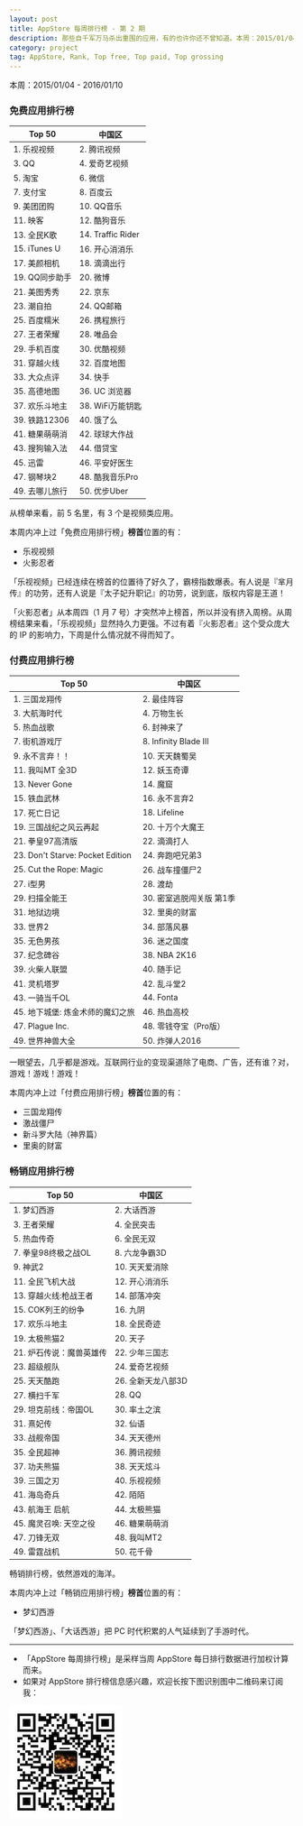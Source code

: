 ```yaml
---
layout: post
title: AppStore 每周排行榜 - 第 2 期
description: 那些自千军万马杀出重围的应用，有的也许你还不曾知道。本周：2015/01/04-2016/01/10。
category: project
tag: AppStore, Rank, Top free, Top paid, Top grossing
---
```




本周：2015/01/04 - 2016/01/10

### 免费应用排行榜


| Top 50 | 中国区 |
|---|---|
| 1. 乐视视频 | 2. 腾讯视频 |
| 3. QQ | 4. 爱奇艺视频  |
| 5. 淘宝  | 6. 微信 |
| 7. 支付宝 | 8. 百度云 |
| 9. 美团团购 | 10. QQ音乐 |
| 11. 映客  | 12. 酷狗音乐 |
| 13. 全民K歌 | 14. Traffic Rider |
| 15. iTunes U | 16. 开心消消乐 |
| 17. 美颜相机  | 18. 滴滴出行 |
| 19. QQ同步助手 | 20. 微博 |
| 21. 美图秀秀 | 22. 京东 |
| 23. 潮自拍  | 24. QQ邮箱 |
| 25. 百度糯米 | 26. 携程旅行 |
| 27. 王者荣耀 | 28. 唯品会 |
| 29. 手机百度 | 30. 优酷视频 |
| 31. 穿越火线 | 32. 百度地图 |
| 33. 大众点评 | 34. 快手 |
| 35. 高德地图 | 36. UC 浏览器  |
| 37. 欢乐斗地主 | 38. WiFi万能钥匙  |
| 39. 铁路12306 | 40. 饿了么 |
| 41. 糖果萌萌消 | 42. 球球大作战 |
| 43. 搜狗输入法 | 44. 借贷宝 |
| 45. 迅雷 | 46. 平安好医生 |
| 47. 钢琴块2 | 48. 酷我音乐Pro |
| 49. 去哪儿旅行 | 50. 优步Uber  |


从榜单来看，前 5 名里，有 3 个是视频类应用。


本周内冲上过「免费应用排行榜」**榜首**位置的有：

- 乐视视频
- 火影忍者

「乐视视频」已经连续在榜首的位置待了好久了，霸榜指数爆表。有人说是『芈月传』的功劳，还有人说是『太子妃升职记』的功劳，说到底，版权内容是王道！

「火影忍者」从本周四（1 月 7 号）才突然冲上榜首，所以并没有挤入周榜。从周榜结果来看，「乐视视频」显然持久力更强。不过有着『火影忍者』这个受众庞大的 IP 的影响力，下周是什么情况就不得而知了。



### 付费应用排行榜

| Top 50 | 中国区 |
|---|---|
| 1. 三国龙翔传 | 2. 最佳阵容 |
| 3. 大航海时代 | 4. 万物生长 |
| 5. 热血战歌 | 6. 封神来了 |
| 7. 街机游戏厅  | 8. Infinity Blade III |
| 9. 永不言弃！！ | 10. 天天魏蜀吴 |
| 11. 我叫MT 全3D | 12. 妖玉奇谭 |
| 13. Never Gone | 14. 魔窟 |
| 15. 铁血武林 | 16. 永不言弃2 |
| 17. 死亡日记 | 18. Lifeline  |
| 19. 三国战纪之风云再起 | 20. 十万个大魔王 |
| 21. 拳皇97高清版 | 22. 滴滴打人 |
| 23. Don't Starve: Pocket Edition | 24. 奔跑吧兄弟3 |
| 25. Cut the Rope: Magic | 26. 战车撞僵尸2  |
| 27. i型男 | 28. 渡劫 |
| 29. 扫描全能王 | 30. 密室逃脱闯关版 第1季 |
| 31. 地狱边境  | 32. 里奥的财富 |
| 33. 世界2 | 34. 部落风暴 |
| 35. 无色男孩 | 36. 迷之国度 |
| 37. 纪念碑谷 | 38. NBA 2K16 |
| 39. 火柴人联盟 | 40. 随手记 |
| 41. 灵机塔罗 | 42. 乱斗堂2 |
| 43. 一骑当千OL | 44. Fonta |
| 45. 地下城堡: 炼金术师的魔幻之旅 | 46. 热血高校 |
| 47. Plague Inc.  | 48. 零钱夺宝（Pro版） |
| 49. 世界神兽大全 | 50. 炸弹人2016 |


一眼望去，几乎都是游戏。互联网行业的变现渠道除了电商、广告，还有谁？对，游戏！游戏！游戏！

本周内冲上过「付费应用排行榜」**榜首**位置的有：

- 三国龙翔传
- 激战僵尸
- 新斗罗大陆（神界篇）
- 里奥的财富


### 畅销应用排行榜

| Top 50 | 中国区 |
|---|---|
| 1. 梦幻西游 | 2. 大话西游 |
| 3. 王者荣耀 | 4. 全民突击 |
| 5. 热血传奇 | 6. 全民无双 |
| 7. 拳皇98终极之战OL | 8. 六龙争霸3D |
| 9. 神武2 | 10. 天天爱消除 |
| 11. 全民飞机大战 | 12. 开心消消乐 |
| 13. 穿越火线:枪战王者 | 14. 部落冲突  |
| 15. COK列王的纷争 | 16. 九阴 |
| 17. 欢乐斗地主 | 18. 全民奇迹 |
| 19. 太极熊猫2 | 20. 天子 |
| 21. 炉石传说：魔兽英雄传 | 22. 少年三国志 |
| 23. 超级舰队 | 24. 爱奇艺视频  |
| 25. 天天酷跑 | 26. 全新天龙八部3D |
| 27. 横扫千军 | 28. QQ |
| 29. 坦克前线：帝国OL | 30. 率土之滨 |
| 31. 熹妃传 | 32. 仙语 |
| 33. 战舰帝国 | 34. 天天德州 |
| 35. 全民超神 | 36. 腾讯视频 |
| 37. 功夫熊猫 | 38. 天天炫斗 |
| 39. 三国之刃 | 40. 乐视视频 |
| 41. 海岛奇兵 | 42. 陌陌 |
| 43. 航海王 启航 | 44. 太极熊猫 |
| 45. 魔灵召唤: 天空之役 | 46. 糖果萌萌消 |
| 47. 刀锋无双 | 48. 我叫MT2 |
| 49. 雷霆战机 | 50. 花千骨 |


畅销排行榜，依然游戏的海洋。


本周内冲上过「畅销应用排行榜」**榜首**位置的有：

- 梦幻西游

「梦幻西游」、「大话西游」把 PC 时代积累的人气延续到了手游时代。


---------------------------------------

- 「AppStore 每周排行榜」是采样当周 AppStore 每日排行数据进行加权计算而来。
- 如果对 AppStore 排行榜信息感兴趣，欢迎长按下图识别图中二维码来订阅我：

![image](../../images/qrcode-somethoughts.jpg)






